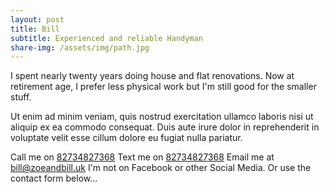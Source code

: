 ```yaml
---
layout: post
title: Bill
subtitle: Experienced and reliable Handyman
share-img: /assets/img/path.jpg
---
```


I spent nearly twenty years doing house and flat renovations. Now at retirement age, I prefer less physical work but I'm still good for the smaller stuff.

Ut enim ad minim veniam, quis nostrud exercitation ullamco laboris nisi ut aliquip ex ea commodo consequat. Duis aute irure dolor in reprehenderit in voluptate velit esse cillum dolore eu fugiat nulla pariatur.

Call me on <a href="tel:+1234567890">82734827368</a>
Text me on <a href="sms:+1234567890">82734827368</a>
Email me at <a href="mailto:bill@zoeandbill.uk">bill@zoeandbill.uk</a>
I'm not on Facebook or other Social Media.
Or use the contact form below...




